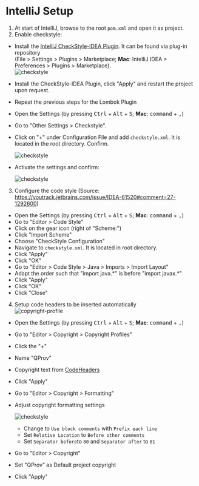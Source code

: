 # IntelliJ Setup

1. At start of IntelliJ, browse to the root `pom.xml` and open it as project.
2. Enable checkstyle:

- Install the [IntelliJ CheckStyle-IDEA Plugin](https://plugins.jetbrains.com/plugin/1065-checkstyle-idea). It can be
  found via plug-in repository  
  (File > Settings > Plugins > Marketplace; **Mac**: IntelliJ IDEA > Preferences > Plugins > Marketplace).  
  ![checkstyle](graphics/checkstyle.PNG)

- Install the CheckStyle-IDEA Plugin, click "Apply" and restart the project upon request.
- Repeat the previous steps for the Lombok Plugin
- Open the Settings (by pressing <kbd>Ctrl</kbd> + <kbd>Alt</kbd> + <kbd>S</kbd>; **Mac**: <kbd>
  command</kbd> + <kbd>,</kbd>)
- Go to "Other Settings > Checkstyle".
- Click on "+" under Configuration File and add `checkstyle.xml`. It is located in the root directory. Confirm.

  ![checkstyle](graphics/checkstyle-config.PNG)

- Activate the settings and confirm:

  ![checkstyle](graphics/checkstyle-active.PNG)

3. Configure the code style (Source: <https://youtrack.jetbrains.com/issue/IDEA-61520#comment=27-1292600>)

- Open the Settings (by pressing <kbd>Ctrl</kbd> + <kbd>Alt</kbd> + <kbd>S</kbd>; **Mac**: <kbd>
  command</kbd> + <kbd>,</kbd>)
- Go to "Editor > Code Style"
- Click on the gear icon (right of "Scheme:")
- Click "Import Scheme"
- Choose "CheckStyle Configuration"
- Navigate to `checkstyle.xml`. It is located in root directory.
- Click "Apply"
- Click "OK"
- Go to "Editor > Code Style > Java > Imports > Import Layout"
- Adapt the order such that "import java.\*" is before "import javax.*"
- Click "Apply"
- Click "OK"
- Click "Close"

4. Setup code headers to be inserted automatically  
   ![copyright-profile](graphics/copyright-profile-new.png)

- Open the Settings (by pressing <kbd>Ctrl</kbd> + <kbd>Alt</kbd> + <kbd>S</kbd>; **Mac**: <kbd>
  command</kbd> + <kbd>,</kbd>)
- Go to "Editor > Copyright > Copyright Profiles"
- Click the "+"
- Name "QProv"
- Copyright text from [CodeHeaders](CodeHeaders.md)
- Click "Apply"
- Go to "Editor > Copyright > Formatting"
- Adjust copyright formatting settings

  ![checkstyle](graphics/formatting-copyright-new.png)
    - Change to `Use block comments` with `Prefix each line`
    - Set `Relative Location` to `Before other comments`
    - Set `Separator before`to `80` and `Separator after` to `81`
- Go to "Editor > Copyright"
- Set "QProv" as Default project copyright
- Click "Apply"     
